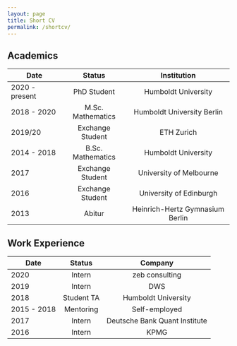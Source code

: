 ```yaml
---
layout: page
title: Short CV
permalink: /shortcv/
---
```

## Academics

| Date | Status | Institution |
|----------|:-------------:|:------:|
| 2020 - present | PhD Student | Humboldt University |
| 2018 - 2020 | M.Sc. Mathematics | Humboldt University Berlin |
| 2019/20 | Exchange Student | ETH Zurich |
| 2014 - 2018 | B.Sc. Mathematics | Humboldt University |
| 2017 | Exchange Student | University of Melbourne |
| 2016 | Exchange Student | University of Edinburgh |
| 2013 | Abitur | Heinrich-Hertz Gymnasium Berlin |


## Work Experience

| Date | Status | Company |
|----------|:-------------:|:------:|
| 2020 | Intern | zeb consulting |
| 2019 | Intern | DWS |
| 2018 | Student TA | Humboldt University |
| 2015 - 2018 | Mentoring | Self-employed |
| 2017 | Intern | Deutsche Bank Quant Institute |
| 2016 | Intern | KPMG |
